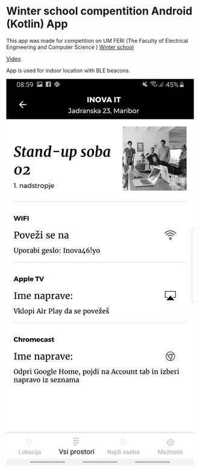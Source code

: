# Winter school compentition Android (Kotlin) App

This app was made for competition on UM FERI (The Faculty of Electrical Engineering and Computer Science ) [Winter school](https://ii.feri.um.si/sl/studij/obstudijske-dejavnosti/pocitniske-sole/zimska-sola-azvoj-za-android-s-programskim-jezikom-kotlin/)

[Video](https://drive.google.com/open?id=1nh_Xfn8ncsCnCiA8JSEcgsFOmLj9rlUp)

App is used for indoor location with BLE beacons.

![alt screen](https://github.com/joze1239/zs_2019_beacons_app/blob/master/screens/Screenshot_20190716-085931_Zimska%20ola.jpg?raw=true)

